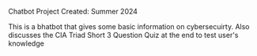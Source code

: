 Chatbot Project 
Created: Summer 2024

This is a bhatbot that gives some basic information on cybersecuirty. 
Also discusses the CIA Triad 
Short 3 Question Quiz at the end to test user's knowledge 

